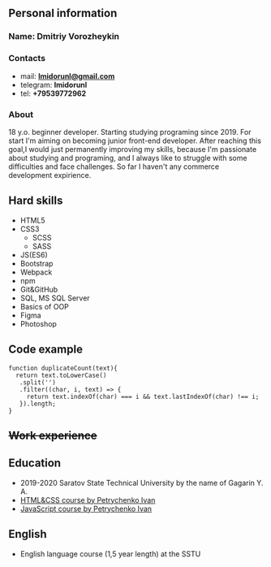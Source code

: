 ## Personal information

### Name: Dmitriy Vorozheykin

### Contacts
* mail: **lmidorunl@gmail.com**
* telegram: **lmidorunl**
* tel: **+79539772962**

### About
18 y.o. beginner developer. Starting studying programing since 2019. For start I'm aiming on becoming junior front-end developer. After reaching this goal,I would just permanently improving my skills, because I'm passionate about studying and programing, and I always like to struggle with some difficulties and face challenges. 
So far I haven't any commerce development expirience.

## Hard skills
* HTML5
* CSS3
  * SCSS
  * SASS
* JS(ES6)
* Bootstrap
* Webpack
* npm
* Git&GitHub
* SQL, MS SQL Server
* Basics of OOP
* Figma
* Photoshop

## Code example
```
function duplicateCount(text){
  return text.toLowerCase()
   .split('')
   .filter((char, i, text) => {
     return text.indexOf(char) === i && text.lastIndexOf(char) !== i;
   }).length;
}
```

## ~~Work experience~~

## Education
* 2019-2020 Saratov State Technical University by the name of Gagarin Y. A.
* [HTML&CSS course by Petrychenko Ivan](https://www.udemy.com/share/101WvEAEEYc1pTQXkH/)
* [JavaScript course by Petrychenko Ivan](https://www.udemy.com/share/10208oAEEYc1pTQXkH/)

## English
* English language course (1,5 year length) at the SSTU



  
  

